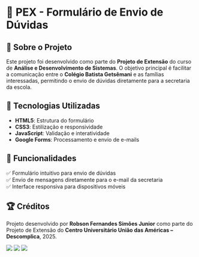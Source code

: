 # 📌 PEX - Formulário de Envio de Dúvidas

## 📖 Sobre o Projeto
Este projeto foi desenvolvido como parte do **Projeto de Extensão** do curso de **Análise e Desenvolvimento de Sistemas**. 
O objetivo principal é facilitar a comunicação entre o **Colégio Batista Getsêmani** e as famílias interessadas, permitindo o envio de dúvidas diretamente para a secretaria da escola.

## 🚀 Tecnologias Utilizadas
- **HTML5**: Estrutura do formulário
- **CSS3**: Estilização e responsividade
- **JavaScript**: Validação e interatividade
- **Google Forms**: Processamento e envio de e-mails

## 🎯 Funcionalidades
✅ Formulário intuitivo para envio de dúvidas  
✅ Envio de mensagens diretamente para o e-mail da secretaria  
✅ Interface responsiva para dispositivos móveis    

## 🏆 Créditos
Projeto desenvolvido por **Robson Fernandes Simões Junior** como parte do Projeto de Extensão do **Centro Universitário União das Américas – Descomplica**, 2025.

<div>
<a href="(https://www.instagram.com/robsonjunnior_/)" target="_blank"><img loading="lazy" src="https://img.shields.io/badge/-Instagram-%23E4405F?style=for-the-badge&logo=instagram&logoColor=white" target="_blank"></a>
<a href = "mailto:robson.junnior22@gmail.com"><img loading="lazy" src="https://img.shields.io/badge/Gmail-D14836?style=for-the-badge&logo=gmail&logoColor=white" target="_blank"></a>
<a href="https://www.linkedin.com/in/robsonjunnior7/" target="_blank"><img loading="lazy" src="https://img.shields.io/badge/-LinkedIn-%230077B5?style=for-the-badge&logo=linkedin&logoColor=white" target="_blank"></a>   
</div>
